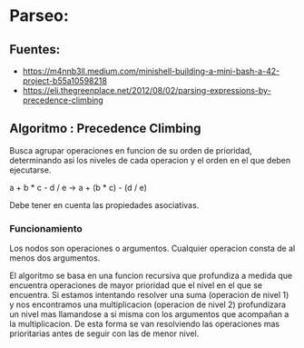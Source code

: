 # Parseo:

## Fuentes:
 - https://m4nnb3ll.medium.com/minishell-building-a-mini-bash-a-42-project-b55a10598218
 - https://eli.thegreenplace.net/2012/08/02/parsing-expressions-by-precedence-climbing

## Algoritmo : Precedence Climbing
Busca agrupar operaciones en funcion de su orden de prioridad, determinando asi los niveles de cada operacion y el orden en el que deben ejecutarse.

a + b * c - d / e -> a + (b * c) - (d / e)

Debe tener en cuenta las propiedades asociativas.

### Funcionamiento
Los nodos son operaciones o argumentos. Cualquier operacion consta de al menos dos argumentos. 

El algoritmo se basa en una funcion recursiva que profundiza a medida que encuentra operaciones de mayor prioridad que el nivel en el que se encuentra. Si estamos intentando resolver una suma (operacion de nivel 1) y nos encontramos una multiplicacion (operacion de nivel 2) profundizara un nivel mas llamandose a si misma con los argumentos que acompañan a la multiplicacion. De esta forma se van resolviendo las operaciones mas prioritarias antes de seguir con las de menor nivel.
